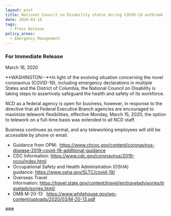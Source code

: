 ```yaml
---
layout: post
title: National Council on Disability status during COVID-19 outbreak
date: 2020-03-16
tags:
  - Press Release
policy_areas:
  - Emergency Management
---
```


### For Immediate Release

March 16, 2020

**WASHINGTON--**In light of the evolving situation concerning the novel coronavirus (COVID-19), including emergency declarations in multiple States and the District of Columbia, the National Council on Disability is taking steps to assertively safeguard the health and safety of its workforce.

NCD as a federal agency is open for business, however, in response to the directive that all Federal Executive Branch agencies are encouraged to maximize telework flexibilities, effective Monday, March 15, 2020, the option to telework on a full-time basis was extended to all NCD staff.

Business continues as normal, and any teleworking employees will still be accessible by phone or email.

- Guidance from OPM:  <https://www.chcoc.gov/content/coronavirus-disease-2019-covid-19-additional-guidance>
- CDC Information: <https://www.cdc.gov/coronavirus/2019-ncov/index.html>
- Occupational Safety and Health Administration (OSHA) guidance: <https://www.osha.gov/SLTC/covid-19/>
- Overseas Travel Information: <https://travel.state.gov/content/travel/en/traveladvisories/traveladvisories.html/>
- OMB M-20-13   <https://www.whitehouse.gov/wp-content/uploads/2020/03/M-20-13.pdf>



\###
